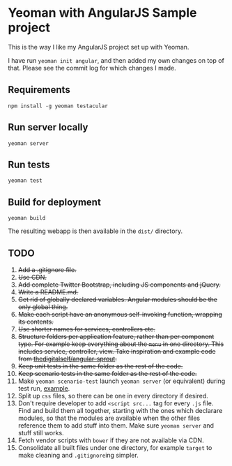 # Yeoman with AngularJS Sample project

This is the way I like my AngularJS project set up with Yeoman.

I have run `yeoman init angular`, and then added my own changes on top of that. Please see the commit log for which changes I made.

## Requirements

    npm install -g yeoman testacular

## Run server locally

    yeoman server

## Run tests

    yeoman test

## Build for deployment

    yeoman build

The resulting webapp is then available in the `dist/` directory.

## TODO

1. <strike>Add a .gitignore file.</strike>
1. <strike>Use CDN.</strike>
1. <strike>Add complete Twitter Bootstrap, including JS components and jQuery.</strike>
1. <strike>Write a README.md.</strike>
1. <strike>Get rid of globally declared variables. Angular modules should be the only global thing.</strike>
1. <strike>Make each script have an anonymous self-invoking function, wrapping its contents.</strike>
1. <strike>Use shorter names for services, controllers etc.</strike>
1. <strike>Structure folders per application feature, rather than per component type. For example keep everything about the `menu` in one directory. This includes service, controller, view. Take inspiration and example code from [thedigitalself/angular-sprout](https://github.com/thedigitalself/angular-sprout).</strike>
1. <strike>Keep unit tests in the same folder as the rest of the code.</strike>
1. <strike>Keep scenario tests in the same folder as the rest of the code.</strike>
1. Make `yeoman scenario-test` launch `yeoman server` (or equivalent) during test run, [example](http://stackoverflow.com/a/11943814/96301).
1. Split up `css` files, so there can be one in every directory if desired.
1. Don't require developer to add `<script src...` tag for every `.js` file. Find and build them all together, starting with the ones which declarare modules, so that the modules are available when the other files reference them to add stuff into them. Make sure `yeoman server` and stuff still works.
1. Fetch vendor scripts with `bower` if they are not available via CDN.
1. Consolidate all built files under one directory, for example `target` to make cleaning and `.gitignore`ing simpler.